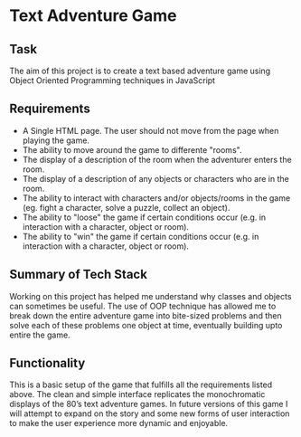 # Text Adventure Game

## Task

The aim of this project is to create a text based adventure game using Object Oriented Programming techniques in JavaScript

## Requirements
- A Single HTML page. The user should not move from the page when playing the game.
- The ability to move around the game to differente "rooms".
- The display of a description of the room when the adventurer enters the room.
- The display of a description of any objects or characters who are in the room.
- The ability to interact with characters and/or objects/rooms in the game (eg. fight a character, solve a puzzle, collect an object).
- The ability to "loose" the game if certain conditions occur (e.g. in interaction with a character, object or room).
- The ability to "win" the game if certain conditions occur (e.g. in interaction with a character, object or room).

## Summary of Tech Stack
Working on this project has helped me understand why classes and objects can sometimes be useful. The use of OOP technique has allowed me to break down the entire adventure game into bite-sized problems and then solve each of these problems one object at time, eventually building upto entire the game. 

## Functionality
This is a basic setup of the game that fulfills all the requirements listed above. The clean and simple interface replicates the monochromatic displays of the 80’s text adventure games. In future versions of this game I will attempt to expand on the story and some new forms of user interaction to make the user experience more dynamic and enjoyable.
